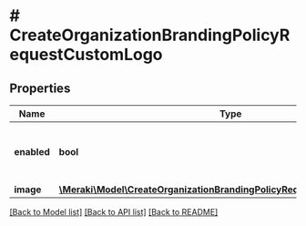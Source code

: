 # # CreateOrganizationBrandingPolicyRequestCustomLogo

## Properties

Name | Type | Description | Notes
------------ | ------------- | ------------- | -------------
**enabled** | **bool** | Whether or not there is a custom logo enabled. | [optional]
**image** | [**\Meraki\Model\CreateOrganizationBrandingPolicyRequestCustomLogoImage**](CreateOrganizationBrandingPolicyRequestCustomLogoImage.md) |  | [optional]

[[Back to Model list]](../../README.md#models) [[Back to API list]](../../README.md#endpoints) [[Back to README]](../../README.md)
